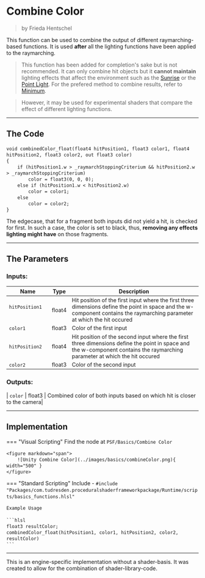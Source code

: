 <div class="container">
    <h1 class="main-heading">Combine Color</h1>
    <blockquote class="author">by Frieda Hentschel</blockquote>
</div>

This function can be used to combine the output of different raymarching-based functions. It is used **after** all the lighting functions have been applied to the raymarching. 

> This function has been added for completion's sake but is not recommended. It can only combine hit objects but it **cannot maintain** lighting effects that affect the environment such as the [Sunrise](../lighting/sunriseLight.md) or the [Point Light](../lighting/pointLight.md). For the prefered method to combine results, refer to [Minimum](minimum.md). 

> However, it may be used for experimental shaders that compare the effect of different lighting functions.

---

## The Code

``` hlsl
void combinedColor_float(float4 hitPosition1, float3 color1, float4 hitPosition2, float3 color2, out float3 color)
{
    if (hitPosition1.w > _raymarchStoppingCriterium && hitPosition2.w > _raymarchStoppingCriterium)
        color = float3(0, 0, 0);
    else if (hitPosition1.w < hitPosition2.w)
        color = color1;
    else
        color = color2;
}
```

The edgecase, that for a fragment both inputs did not yield a hit, is checked for first. In such a case, the color is set to black, thus, **removing any effects lighting might have** on those fragments.

---

## The Parameters

### Inputs:
| Name            | Type     | Description |
|-----------------|----------|-------------|
| `hitPosition1`  <img width=50/>  | float4   | Hit position of the first input where the first three dimensions define the point in space and the w-component contains the raymarching parameter at which the hit occured|
| `color1`        | float3   | Color of the first input|
| `hitPosition2`   | float4   | Hit position of the second input where the first three dimensions define the point in space and the w-component contains the raymarching parameter at which the hit occured|
| `color2`        | float3   | Color of the second input|

### Outputs:
| `color`        | float3   | Combined color of both inputs based on which hit is closer to the camera|

---

## Implementation

=== "Visual Scripting"
    Find the node at `PSF/Basics/Combine Color`

    <figure markdown="span">
        ![Unity Combine Color](../images/basics/combineColor.png){ width="500" }
    </figure>

=== "Standard Scripting"
    Include - ```#include "Packages/com.tudresden.proceduralshaderframeworkpackage/Runtime/scripts/basics_functions.hlsl"```

    Example Usage

    ```hlsl
    float3 resultColor;
    combinedColor_float(hitPosition1, color1, hitPosition2, color2, resultColor)
    ```


---

This is an engine-specific implementation without a shader-basis. It was created to allow for the combination of shader-library-code.